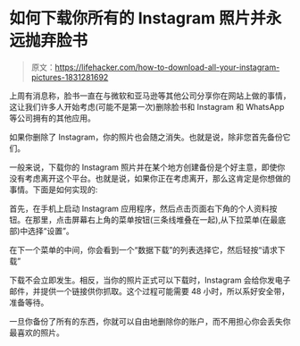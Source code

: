 # 如何下载你所有的 Instagram 照片并永远抛弃脸书

> 原文：<https://lifehacker.com/how-to-download-all-your-instagram-pictures-1831281692>

上周有消息称，脸书一直在与微软和亚马逊等其他公司分享你在网站上做的事情，这让我们许多人开始考虑(可能不是第一次)删除脸书和 Instagram 和 WhatsApp 等公司拥有的其他应用。



如果你删除了 Instagram，你的照片也会随之消失。也就是说，除非您首先备份它们。

一般来说，下载你的 Instagram 照片并在某个地方创建备份是个好主意，即使你没有考虑离开这个平台。也就是说，如果你正在考虑离开，那么这肯定是你想做的事情。下面是如何实现的:

首先，在手机上启动 Instagram 应用程序，然后点击页面右下角的个人资料按钮。在那里，点击屏幕右上角的菜单按钮(三条线堆叠在一起),从下拉菜单(在最底部)中选择“设置”。

在下一个菜单的中间，你会看到一个“数据下载”的列表选择它，然后轻按“请求下载”

下载不会立即发生。相反，当你的照片正式可以下载时，Instagram 会给你发电子邮件，并提供一个链接供你抓取。这个过程可能需要 48 小时，所以系好安全带，准备等待。

一旦你备份了所有的东西，你就可以自由地删除你的账户，而不用担心你会丢失你最喜欢的照片。